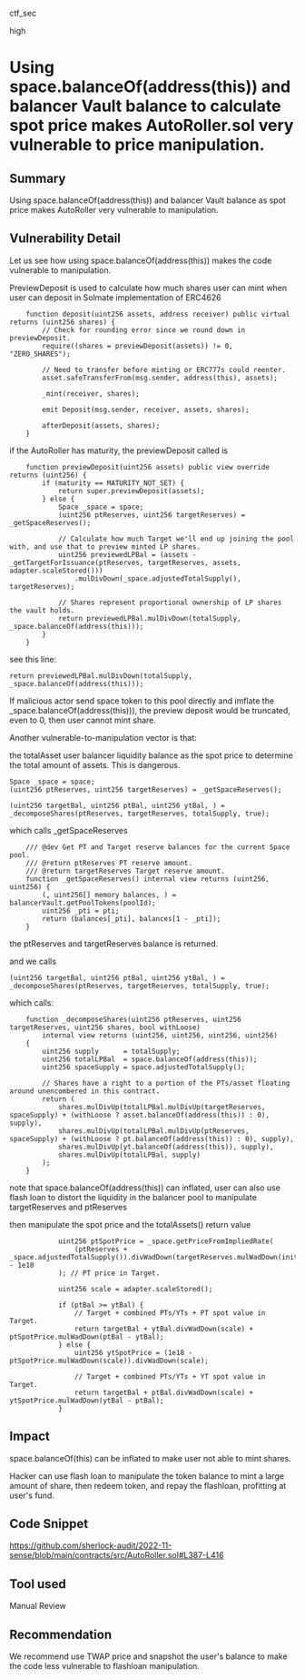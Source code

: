ctf_sec

high

# Using space.balanceOf(address(this)) and balancer Vault balance to calculate spot price makes AutoRoller.sol very vulnerable to price manipulation.

## Summary

Using space.balanceOf(address(this)) and balancer Vault balance as spot price makes AutoRoller very vulnerable to manipulation.

## Vulnerability Detail

Let us see how using space.balanceOf(address(this)) makes the code vulnerable to manipulation.

PreviewDeposit is used to calculate how much shares user can mint when user can deposit in Solmate implementation of ERC4626

```solidity
    function deposit(uint256 assets, address receiver) public virtual returns (uint256 shares) {
        // Check for rounding error since we round down in previewDeposit.
        require((shares = previewDeposit(assets)) != 0, "ZERO_SHARES");

        // Need to transfer before minting or ERC777s could reenter.
        asset.safeTransferFrom(msg.sender, address(this), assets);

        _mint(receiver, shares);

        emit Deposit(msg.sender, receiver, assets, shares);

        afterDeposit(assets, shares);
    }
```

if the AutoRoller has maturity, the previewDeposit called is

```solidity
    function previewDeposit(uint256 assets) public view override returns (uint256) {
        if (maturity == MATURITY_NOT_SET) {
            return super.previewDeposit(assets);
        } else {
            Space _space = space;
            (uint256 ptReserves, uint256 targetReserves) = _getSpaceReserves();

            // Calculate how much Target we'll end up joining the pool with, and use that to preview minted LP shares.
            uint256 previewedLPBal = (assets - _getTargetForIssuance(ptReserves, targetReserves, assets, adapter.scaleStored()))
                .mulDivDown(_space.adjustedTotalSupply(), targetReserves);

            // Shares represent proportional ownership of LP shares the vault holds.
            return previewedLPBal.mulDivDown(totalSupply, _space.balanceOf(address(this)));
        }
    }
```

see this line:

```solidity
return previewedLPBal.mulDivDown(totalSupply, _space.balanceOf(address(this)));
```

If malicious actor send space token to this pool directly and imflate the _space.balanceOf(address(this))), the preview deposit would be truncated, even to 0, then user cannot mint share.

Another vulnerable-to-manipulation vector is that:

the totalAsset user balancer liquidity balance as the spot price to determine the total amount of assets. This is dangerous.

```solidity
Space _space = space;
(uint256 ptReserves, uint256 targetReserves) = _getSpaceReserves();

(uint256 targetBal, uint256 ptBal, uint256 ytBal, ) = _decomposeShares(ptReserves, targetReserves, totalSupply, true);
``` 

which calls _getSpaceReserves 

```solidity
    /// @dev Get PT and Target reserve balances for the current Space pool.
    /// @return ptReserves PT reserve amount.
    /// @return targetReserves Target reserve amount.
    function _getSpaceReserves() internal view returns (uint256, uint256) {
        (, uint256[] memory balances, ) = balancerVault.getPoolTokens(poolId);
        uint256 _pti = pti;
        return (balances[_pti], balances[1 - _pti]);
    }
```

the ptReserves and targetReserves balance is returned.

and we calls

```solidity
(uint256 targetBal, uint256 ptBal, uint256 ytBal, ) = _decomposeShares(ptReserves, targetReserves, totalSupply, true);
```

which calls:

```solidity
    function _decomposeShares(uint256 ptReserves, uint256 targetReserves, uint256 shares, bool withLoose)
        internal view returns (uint256, uint256, uint256, uint256)
    {
        uint256 supply      = totalSupply;
        uint256 totalLPBal  = space.balanceOf(address(this));
        uint256 spaceSupply = space.adjustedTotalSupply();

        // Shares have a right to a portion of the PTs/asset floating around unencombered in this contract.
        return (
            shares.mulDivUp(totalLPBal.mulDivUp(targetReserves, spaceSupply) + (withLoose ? asset.balanceOf(address(this)) : 0), supply),
            shares.mulDivUp(totalLPBal.mulDivUp(ptReserves, spaceSupply) + (withLoose ? pt.balanceOf(address(this)) : 0), supply),
            shares.mulDivUp(yt.balanceOf(address(this)), supply),
            shares.mulDivUp(totalLPBal, supply)
        );
    }
```

note that space.balanceOf(address(this)) can inflated, user can also use flash loan to distort the liquidity in the balancer pool to manipulate targetReserves and ptReserves

then manipulate the spot price and the totalAssets() return value

```solidity
            uint256 ptSpotPrice = _space.getPriceFromImpliedRate(
                (ptReserves + _space.adjustedTotalSupply()).divWadDown(targetReserves.mulWadDown(initScale)) - 1e18
            ); // PT price in Target.

            uint256 scale = adapter.scaleStored();

            if (ptBal >= ytBal) {
                // Target + combined PTs/YTs + PT spot value in Target.
                return targetBal + ytBal.divWadDown(scale) + ptSpotPrice.mulWadDown(ptBal - ytBal);
            } else {
                uint256 ytSpotPrice = (1e18 - ptSpotPrice.mulWadDown(scale)).divWadDown(scale);

                // Target + combined PTs/YTs + YT spot value in Target.
                return targetBal + ptBal.divWadDown(scale) + ytSpotPrice.mulWadDown(ytBal - ptBal);
            }
```

## Impact

space.balanceOf(this) can be inflated to make user not able to mint shares.

Hacker can use flash loan to manipulate the token balance to mint a large amount of share, then redeem token, and repay the flashloan, profitting at user's fund.

## Code Snippet

https://github.com/sherlock-audit/2022-11-sense/blob/main/contracts/src/AutoRoller.sol#L387-L416

## Tool used

Manual Review

## Recommendation

We recommend use TWAP price and snapshot the user's balance to make the code less vulnerable to flashloan manipulation.
